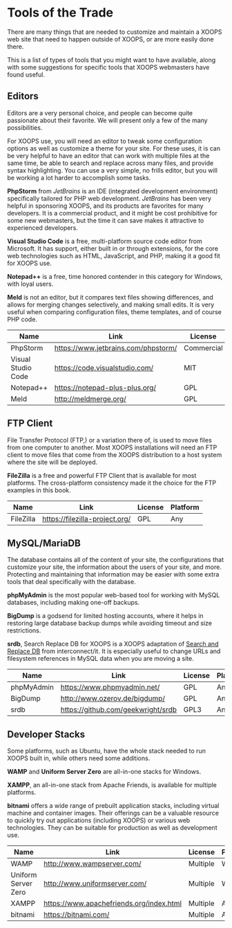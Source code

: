 # Tools of the Trade

There are many things that are needed to customize and maintain a XOOPS web
site that need to happen outside of XOOPS, or are more easily done there.

This is a list of types of tools that you might want to have available, along
with some suggestions for specific tools that XOOPS webmasters have found useful.

## Editors

Editors are a very personal choice, and people can become quite passionate
about their favorite. We will present only a few of the many possibilities.

For XOOPS use, you will need an editor to tweak some configuration options
as well as customize a theme for your site. For these uses, it is can be
very helpful to have an editor that can work with multiple files at the
same time, be able to search and replace across many files, and provide
syntax highlighting. You can use a very simple, no frills editor, but you
will be working a lot harder to accomplish some tasks.

**PhpStorm** from *JetBrains* is an IDE (integrated development environment)
specifically tailored for PHP web development. *JetBrains* has been very
helpful in sponsoring XOOPS, and its products are favorites for many developers.
It is a commercial product, and it might be cost prohibitive for some new
webmasters, but the time it can save makes it attractive to experienced
developers.

**Visual Studio Code** is a free, multi-platform source code editor from
Microsoft. It has support, either built in or through extensions, for the
core web technologies such as HTML, JavaScript, and PHP, making it a good
fit for XOOPS use.

**Notepad++** is a free, time honored contender in this category for Windows,
with loyal users.

**Meld** is not an editor, but it compares text files showing differences,
and allows for merging changes selectively, and making small edits. It is
very useful when comparing configuration files, theme templates, and of
course PHP code.

| Name | Link | License | Platform |
| --- | --- | --- | --- |
| PhpStorm | https://www.jetbrains.com/phpstorm/ | Commercial | Any |
| Visual Studio Code | https://code.visualstudio.com/ | MIT | Any |
| Notepad++ | https://notepad-plus-plus.org/ | GPL | Win |
| Meld | http://meldmerge.org/ | GPL | Any |

## FTP Client

File Transfer Protocol (FTP,) or a variation there of, is used to move
files from one computer to another. Most XOOPS installations will need
an FTP client to move files that come from the XOOPS distribution to a
host system where the site will be deployed.

**FileZilla** is a free and powerful FTP Client that is available for most
platforms. The cross-platform consistency made it the choice for the FTP
examples in this book.

| Name | Link | License | Platform |
| --- | --- | --- | --- |
| FileZilla | https://filezilla-project.org/ | GPL | Any |

## MySQL/MariaDB

The database contains all of the content of your site, the configurations
that customize your site, the information about the users of your site, and
more. Protecting and maintaining that information may be easier with some
extra tools that deal specifically with the database.

**phpMyAdmin** is the most popular web-based tool for working with MySQL
databases, including making one-off backups.

**BigDump** is a godsend for limited hosting accounts, where it helps in
restoring large database backup dumps while avoiding timeout and size
restrictions.

**srdb**, Search Replace DB for XOOPS is a XOOPS adaptation of [Search and Replace DB](https://github.com/interconnectit/Search-Replace-DB)
from interconnect/it. It is especially useful to change URLs and filesystem
references in MySQL data when you are moving a site.

| Name | Link | License | Platform |
| --- | --- | --- | --- |
| phpMyAdmin | https://www.phpmyadmin.net/ | GPL | Any|
| BigDump | http://www.ozerov.de/bigdump/ | GPL | Any |
| srdb | https://github.com/geekwright/srdb | GPL3 | Any |

## Developer Stacks

Some platforms, such as Ubuntu, have the whole stack needed to run XOOPS
built in, while others need some additions.

**WAMP** and **Uniform Server Zero** are all-in-one stacks for Windows.

**XAMPP**, an all-in-one stack from Apache Friends, is available for multiple
platforms.

**bitnami** offers a wide range of prebuilt application stacks, including
virtual machine and container images. Their offerings can be a valuable
resource to quickly try out applications (including XOOPS) or various web
technologies. They can be suitable for production as well as development
use.

| Name | Link | License | Platform |
| --- | --- | --- | --- |
| WAMP | http://www.wampserver.com/ | Multiple | Win |
| Uniform Server Zero | http://www.uniformserver.com/ | Multiple | Win |
| XAMPP | https://www.apachefriends.org/index.html | Multiple | Any |
| bitnami | https://bitnami.com/ | Multiple | Any |
